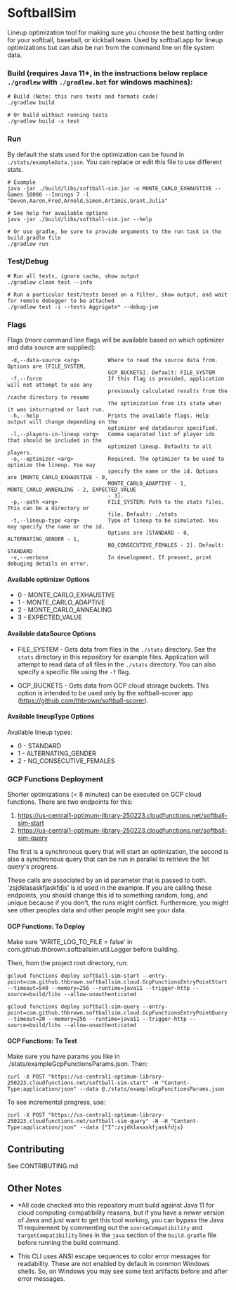 # SoftballSim
Lineup optimization tool for making sure you choose the best batting order for your softball, baseball, or kickball team. Used by softball.app for lineup optimizations but can also be run from the command line on file system data.

### Build (requires Java 11*, in the instructions below replace `./gradlew` with `./gradlew.bat` for windows machines):

```
# Build (Note: this runs tests and formats code)
./gradlew build

# Or build without running tests
./gradlew build -x test

```

### Run 

By default the stats used for the optimization can be found in `./stats/exampleData.json`. You can replace or edit this file to use different stats.

```
# Example
java -jar ./build/libs/softball-sim.jar -o MONTE_CARLO_EXHAUSTIVE --Games 10000 --Innings 7 -l "Devon,Aaron,Fred,Arnold,Simon,Artimis,Grant,Julia"

# See help for available options
java -jar ./build/libs/softball-sim.jar --help

# Or use gradle, be sure to provide arguments to the run task in the build.gradle file
./gradlew run
```

### Test/Debug

```
# Run all tests, ignore cache, show output
./gradlew clean test --info

# Run a particular test/tests based on a filter, show output, and wait for remote debugger to be attached
./gradlew test -i --tests Aggrigate* --debug-jvm
```

### Flags

Flags (more command line flags will be available based on which optimizer and data source are supplied):

```
 -d,--data-source <arg>         Where to read the source data from. Options are [FILE_SYSTEM,
                                GCP_BUCKETS]. Default: FILE_SYSTEM
 -f,--force                     If this flag is provided, application will not attempt to use any
                                previously calculated results from the /cache directory to resume
                                the optimization from its state when it was inturrupted or last run.
 -h,--help                      Prints the available flags. Help output will change depending on the
                                optimizer and dataSource specified.
 -l,--players-in-lineup <arg>   Comma separated list of player ids that should be included in the
                                optimized lineup. Defaults to all players.
 -o,--optimizer <arg>           Required. The optimizer to be used to optimize the lineup. You may
                                specify the name or the id. Options are [MONTE_CARLO_EXHAUSTIVE - 0,
                                MONTE_CARLO_ADAPTIVE - 1, MONTE_CARLO_ANNEALING - 2, EXPECTED_VALUE
                                - 3].
 -p,--path <arg>                FILE_SYSTEM: Path to the stats files. This can be a directory or
                                file. Default: ./stats
 -t,--lineup-type <arg>         Type of lineup to be simulated. You may specify the name or the id.
                                Options are [STANDARD - 0, ALTERNATING_GENDER - 1,
                                NO_CONSECUTIVE_FEMALES - 2]. Default: STANDARD
 -v,--verbose                   In development. If present, print debuging details on error.
```

#### Available optimizer Options

* 0 - MONTE\_CARLO\_EXHAUSTIVE
* 1 - MONTE\_CARLO\_ADAPTIVE
* 2 - MONTE\_CARLO\_ANNEALING
* 3 - EXPECTED\_VALUE

#### Available dataSource Options

* FILE_SYSTEM - Gets data from files in the `./stats` directory. See the `stats` directory in this repository for example files. Application will attempt to read data of all files in the `./stats` directory. You can also specify a specific file using the `-f` flag.

* GCP_BUCKETS - Gets data from GCP cloud storage buckets. This option is intended to be used only by the softball-scorer app (https://github.com/thbrown/softball-scorer).

#### Available lineupType Options

Available lineup types:
*  0 - STANDARD
*  1 - ALTERNATING_GENDER
*  2 - NO\_CONSECUTIVE\_FEMALES

### GCP Functions Deployment

Shorter optimizations (< 8 minutes) can be executed on GCP cloud functions. There are two endpoints for this:

1. https://us-central1-optimum-library-250223.cloudfunctions.net/softball-sim-start
2. https://us-central1-optimum-library-250223.cloudfunctions.net/softball-sim-query

The first is a synchronous query that will start an optimization, the second is also a synchronous query that can be run in parallel to retrieve the 1st query's progress.

These calls are associated by an id parameter that is passed to both. 'zsjdklasaskfjaskfdjs' is id used in the example. If you are calling these endpoints, you should change this id to something random, long, and unique because if you don't, the runs might conflict. Furthermore, you might see other peoples data and other people might see your data.

#### GCP Functions: To Deploy

Make sure 'WRITE_LOG_TO_FILE = false' in com.github.thbrown.softballsim.util.Logger before building.

Then, from the project root directory, run:

`gcloud functions deploy softball-sim-start --entry-point=com.github.thbrown.softballsim.cloud.GcpFunctionsEntryPointStart --timeout=540 --memory=256 --runtime=java11 --trigger-http --source=build/libs --allow-unauthenticated`

`gcloud functions deploy softball-sim-query --entry-point=com.github.thbrown.softballsim.cloud.GcpFunctionsEntryPointQuery --timeout=20 --memory=256 --runtime=java11 --trigger-http --source=build/libs --allow-unauthenticated`

#### GCP Functions: To Test

Make sure you have params you like in ./stats/exampleGcpFunctionsParams.json. Then:

`curl -X POST "https://us-central1-optimum-library-250223.cloudfunctions.net/softball-sim-start" -H "Content-Type:application/json" --data @./stats/exampleGcpFunctionsParams.json`

To see incremental progress, use:

`curl -X POST "https://us-central1-optimum-library-250223.cloudfunctions.net/softball-sim-query" -N -H "Content-Type:application/json" --data {"I":zsjdklasaskfjaskfdjs}`

## Contributing

See CONTRIBUTING.md

## Other Notes

* *All code checked into this repository must build against Java 11 for cloud computing compatibility reasons, but if you have a newer version of Java and just want to get this tool working, you can bypass the Java 11 requirement by commenting out the `sourceCompatibility` and `targetCompatibility` lines in the `java` section of the `build.gradle` file before running the build command.

* This CLI uses ANSI escape sequences to color error messages for readability. These are not enabled by default in common Windows shells. So, on Windows you may see some text artifacts before and after error messages.